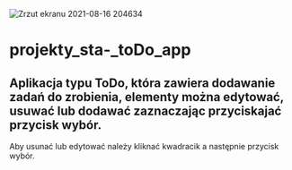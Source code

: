 ![Zrzut ekranu 2021-08-16 204634](https://user-images.githubusercontent.com/79830582/129614322-a74b50fe-1649-4775-a4a6-32f158df87ff.png)


# projekty_sta-_toDo_app

## Aplikacja typu ToDo, która zawiera dodawanie zadań do zrobienia, elementy można edytować, usuwać lub dodawać zaznaczając przyciskajać przycisk wybór.
Aby usunać lub edytować należy kliknać kwadracik a następnie przycisk wybór.

